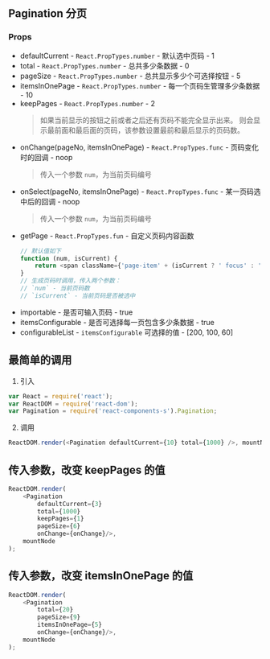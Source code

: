 ## Pagination 分页

### Props
+ defaultCurrent - `React.PropTypes.number` - 默认选中页码 - 1
+ total - `React.PropTypes.number` - 总共多少条数据 - 0
+ pageSize - `React.PropTypes.number` - 总共显示多少个可选择按钮 - 5
+ itemsInOnePage - `React.PropTypes.number` - 每一个页码生管理多少条数据 - 10
+ keepPages - `React.PropTypes.number` - 2
  > 如果当前显示的按钮之前或者之后还有页码不能完全显示出来。
    则会显示最前面和最后面的页码，该参数设置最前和最后显示的页码数。
+ onChange(pageNo, itemsInOnePage) - `React.PropTypes.func` - 页码变化时的回调 - noop
  > 传入一个参数 `num`，为当前页码编号
+ onSelect(pageNo, itemsInOnePage) - `React.PropTypes.func` - 某一页码选中后的回调 - noop
  > 传入一个参数 `num`，为当前页码编号
+ getPage - `React.PropTypes.fun` - 自定义页码内容函数
    ```JavaScript
    // 默认值如下
    function (num, isCurrent) {
        return <span className={'page-item' + (isCurrent ? ' focus' : '')}>{num}</span>
    }
    // 生成页码时调用，传入两个参数：
    // `num` - 当前页码数
    // `isCurrent` - 当前页码是否被选中
    ```
+ importable - 是否可输入页码 - true
+ itemsConfigurable - 是否可选择每一页包含多少条数据 - true
+ configurableList - `itemsConfigurable` 可选择的值 - [200, 100, 60]

## 最简单的调用

1. 引入
```Javascript
var React = require('react');
var ReactDOM = require('react-dom');
var Pagination = require('react-components-s').Pagination;
```

2. 调用
```JavaScript
ReactDOM.render(<Pagination defaultCurrent={10} total={1000} />, mountNode);
```

## 传入参数，改变 keepPages 的值
```JavaScript
ReactDOM.render(
    <Pagination
        defaultCurrent={3}
        total={1000}
        keepPages={1}
        pageSize={6}
        onChange={onChange}/>,
    mountNode
);
```

## 传入参数，改变 itemsInOnePage 的值
```JavaScript
ReactDOM.render(
    <Pagination
        total={20}
        pageSize={9}
        itemsInOnePage={5}
        onChange={onChange}/>,
    mountNode
);
```
